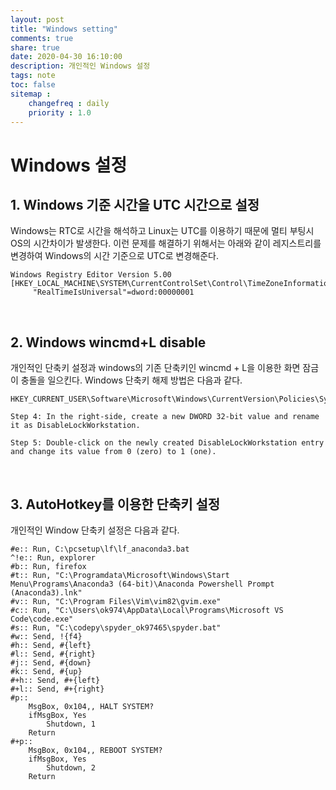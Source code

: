 ```yaml
---
layout: post
title: "Windows setting"
comments: true
share: true
date: 2020-04-30 16:10:00
description: 개인적인 Windows 설정
tags: note
toc: false
sitemap :
    changefreq : daily
    priority : 1.0
---
```


# Windows 설정

## 1. Windows 기준 시간을 UTC 시간으로 설정

Windows는 RTC로 시간을 해석하고 Linux는 UTC를 이용하기 때문에 멀티 부팅시 OS의 시간차이가 발생한다. 이런 문제를 해결하기 위해서는 아래와 같이 레지스트리를 변경하여 Windows의 시간 기준으로 UTC로 변경해준다.

```
Windows Registry Editor Version 5.00
[HKEY_LOCAL_MACHINE\SYSTEM\CurrentControlSet\Control\TimeZoneInformation]
     "RealTimeIsUniversal"=dword:00000001   
```

<br>

## 2. Windows wincmd+L disable

개인적인 단축키 설정과 windows의 기존 단축키인 wincmd + L을 이용한 화면 잠금이 충돌을 일으킨다. Windows 단축키 해제 방법은 다음과 같다.

```
HKEY_CURRENT_USER\Software\Microsoft\Windows\CurrentVersion\Policies\System

Step 4: In the right-side, create a new DWORD 32-bit value and rename it as DisableLockWorkstation.

Step 5: Double-click on the newly created DisableLockWorkstation entry and change its value from 0 (zero) to 1 (one).
```

<br>

## 3. AutoHotkey를 이용한 단축키 설정

개인적인 Window 단축키 설정은 다음과 같다.

```
#e:: Run, C:\pcsetup\lf\lf_anaconda3.bat
^!e:: Run, explorer
#b:: Run, firefox
#t:: Run, "C:\Programdata\Microsoft\Windows\Start Menu\Programs\Anaconda3 (64-bit)\Anaconda Powershell Prompt (Anaconda3).lnk"
#v:: Run, "C:\Program Files\Vim\vim82\gvim.exe"
#c:: Run, "C:\Users\ok974\AppData\Local\Programs\Microsoft VS Code\code.exe"
#s:: Run, "C:\codepy\spyder_ok97465\spyder.bat"
#w:: Send, !{f4}
#h:: Send, #{left}
#l:: Send, #{right}
#j:: Send, #{down}
#k:: Send, #{up}
#+h:: Send, #+{left}
#+l:: Send, #+{right}
#p::
    MsgBox, 0x104,, HALT SYSTEM?
    ifMsgBox, Yes
        Shutdown, 1
    Return
#+p::
    MsgBox, 0x104,, REBOOT SYSTEM?
    ifMsgBox, Yes
        Shutdown, 2
    Return
```